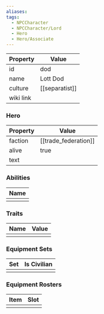 ```yaml
---
aliases: 
tags:
  - NPCCharacter
  - NPCCharacter/Lord
  - Hero
  - Hero/Associate
---
```


| Property  | Value          |
| :-------- | -------------- |
| id        | dod            |
| name      | Lott Dod       |
| culture   | [[separatist]] |
| wiki link |                |
### Hero
| Property | Value                |
| -------- | -------------------- |
| faction  | [[trade_federation]] |
| alive    | true                 |
| text     |                      |

### Abilities
| Name |
| :--: |
|      |

### Traits
| Name | Value |
| ---- | ----- |
|      |       |

### Equipment Sets
| Set | Is Civilian |
| --- | ----------- |
|     |             |

### Equipment Rosters
| Item | Slot |
| ---- | ---- |
|      |      |
